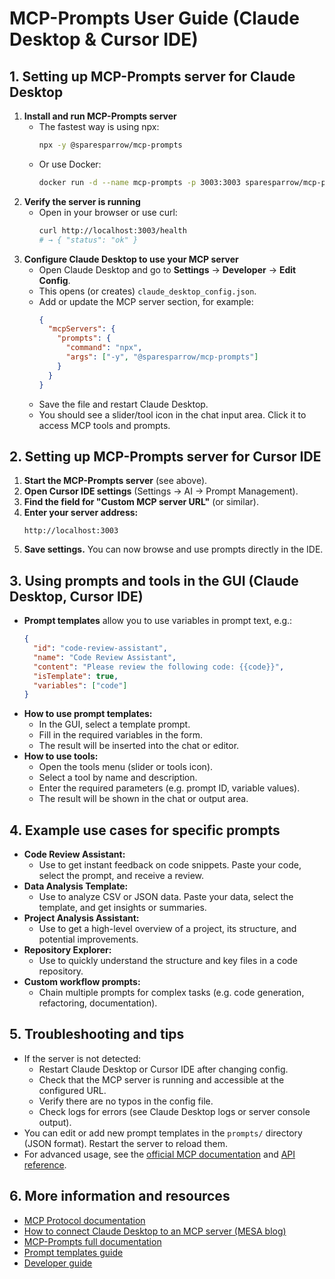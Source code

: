 # MCP-Prompts User Guide (Claude Desktop & Cursor IDE)

## 1. Setting up MCP-Prompts server for Claude Desktop

1. **Install and run MCP-Prompts server**
   - The fastest way is using npx:
     ```bash
     npx -y @sparesparrow/mcp-prompts
     ```
   - Or use Docker:
     ```bash
     docker run -d --name mcp-prompts -p 3003:3003 sparesparrow/mcp-prompts:latest
     ```
2. **Verify the server is running**
   - Open in your browser or use curl:
     ```bash
     curl http://localhost:3003/health
     # → { "status": "ok" }
     ```
3. **Configure Claude Desktop to use your MCP server**
   - Open Claude Desktop and go to **Settings** → **Developer** → **Edit Config**.
   - This opens (or creates) `claude_desktop_config.json`.
   - Add or update the MCP server section, for example:
     ```json
     {
       "mcpServers": {
         "prompts": {
           "command": "npx",
           "args": ["-y", "@sparesparrow/mcp-prompts"]
         }
       }
     }
     ```
   - Save the file and restart Claude Desktop.
   - You should see a slider/tool icon in the chat input area. Click it to access MCP tools and prompts.

## 2. Setting up MCP-Prompts server for Cursor IDE

1. **Start the MCP-Prompts server** (see above).
2. **Open Cursor IDE settings** (Settings → AI → Prompt Management).
3. **Find the field for "Custom MCP server URL"** (or similar).
4. **Enter your server address:**
   ```
   http://localhost:3003
   ```
5. **Save settings.** You can now browse and use prompts directly in the IDE.

## 3. Using prompts and tools in the GUI (Claude Desktop, Cursor IDE)

- **Prompt templates** allow you to use variables in prompt text, e.g.:
  ```json
  {
    "id": "code-review-assistant",
    "name": "Code Review Assistant",
    "content": "Please review the following code: {{code}}",
    "isTemplate": true,
    "variables": ["code"]
  }
  ```
- **How to use prompt templates:**
  - In the GUI, select a template prompt.
  - Fill in the required variables in the form.
  - The result will be inserted into the chat or editor.
- **How to use tools:**
  - Open the tools menu (slider or tools icon).
  - Select a tool by name and description.
  - Enter the required parameters (e.g. prompt ID, variable values).
  - The result will be shown in the chat or output area.

## 4. Example use cases for specific prompts

- **Code Review Assistant:**
  - Use to get instant feedback on code snippets. Paste your code, select the prompt, and receive a review.
- **Data Analysis Template:**
  - Use to analyze CSV or JSON data. Paste your data, select the template, and get insights or summaries.
- **Project Analysis Assistant:**
  - Use to get a high-level overview of a project, its structure, and potential improvements.
- **Repository Explorer:**
  - Use to quickly understand the structure and key files in a code repository.
- **Custom workflow prompts:**
  - Chain multiple prompts for complex tasks (e.g. code generation, refactoring, documentation).

## 5. Troubleshooting and tips

- If the server is not detected:
  - Restart Claude Desktop or Cursor IDE after changing config.
  - Check that the MCP server is running and accessible at the configured URL.
  - Verify there are no typos in the config file.
  - Check logs for errors (see Claude Desktop logs or server console output).
- You can edit or add new prompt templates in the `prompts/` directory (JSON format). Restart the server to reload them.
- For advanced usage, see the [official MCP documentation](https://modelcontextprotocol.io/quickstart/user) and [API reference](docs/04-api-reference.md).

## 6. More information and resources

- [MCP Protocol documentation](https://modelcontextprotocol.io/quickstart/user)
- [How to connect Claude Desktop to an MCP server (MESA blog)](https://www.getmesa.com/blog/how-to-connect-mcp-server-claude/)
- [MCP-Prompts full documentation](docs/00-overview.md)
- [Prompt templates guide](docs/05-templates-guide.md)
- [Developer guide](docs/07-developer-guide.md) 